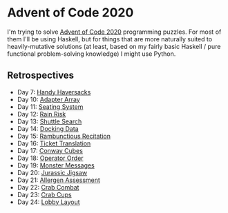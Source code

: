 # Advent of Code 2020

I'm trying to solve [Advent of Code 2020](https://adventofcode.com/2020/) programming puzzles. For most of them I'll be using Haskell, but for things that are more naturally suited to heavily-mutative solutions (at least, based on my fairly basic Haskell / pure functional problem-solving knowledge) I might use Python.

## Retrospectives

* Day 7: [Handy Haversacks](https://github.com/DestyNova/advent_of_code_2020/blob/main/day7/retro.md)
* Day 10: [Adapter Array](https://github.com/DestyNova/advent_of_code_2020/blob/main/day10/retro.md)
* Day 11: [Seating System](https://github.com/DestyNova/advent_of_code_2020/blob/main/day11/retro.md)
* Day 12: [Rain Risk](https://github.com/DestyNova/advent_of_code_2020/blob/main/day12/retro.md)
* Day 13: [Shuttle Search](https://github.com/DestyNova/advent_of_code_2020/blob/main/day13/retro.md)
* Day 14: [Docking Data](https://github.com/DestyNova/advent_of_code_2020/blob/main/day14/retro.md)
* Day 15: [Rambunctious Recitation](https://github.com/DestyNova/advent_of_code_2020/blob/main/day15/retro.md)
* Day 16: [Ticket Translation](https://github.com/DestyNova/advent_of_code_2020/blob/main/day16/retro.md)
* Day 17: [Conway Cubes](https://github.com/DestyNova/advent_of_code_2020/blob/main/day17/retro.md)
* Day 18: [Operator Order](https://github.com/DestyNova/advent_of_code_2020/blob/main/day18/retro.md)
* Day 19: [Monster Messages](https://github.com/DestyNova/advent_of_code_2020/blob/main/day19/retro.md)
* Day 20: [Jurassic Jigsaw](https://github.com/DestyNova/advent_of_code_2020/blob/main/day20/retro.md)
* Day 21: [Allergen Assessment](https://github.com/DestyNova/advent_of_code_2020/blob/main/day21/retro.md)
* Day 22: [Crab Combat](https://github.com/DestyNova/advent_of_code_2020/blob/main/day22/retro.md)
* Day 23: [Crab Cups](https://github.com/DestyNova/advent_of_code_2020/blob/main/day23/retro.md)
* Day 24: [Lobby Layout](https://github.com/DestyNova/advent_of_code_2020/blob/main/day24/retro.md)
